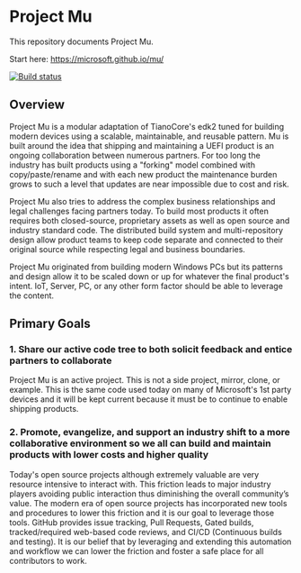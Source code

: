 # Project Mu
This repository documents Project Mu.  

Start here: https://microsoft.github.io/mu/ 

[![Build status](https://dev.azure.com/projectmu/mu/_apis/build/status/Publish%20Mu)](https://dev.azure.com/projectmu/mu/_build/latest?definitionId=3)

## Overview
Project Mu is a modular adaptation of TianoCore's edk2 tuned for building modern devices using a scalable, maintainable, and reusable pattern. Mu is built around the idea that shipping and maintaining a UEFI product is an ongoing collaboration between numerous partners. For too long the industry has built products using a "forking" model combined with copy/paste/rename and with each new product the maintenance burden grows to such a level that updates are near impossible due to cost and risk.

Project Mu also tries to address the complex business relationships and legal challenges facing partners today. To build most products it often requires both closed-source, proprietary assets as well as open source and industry standard code. The distributed build system and multi-repository design allow product teams to keep code separate and connected to their original source while respecting legal and business boundaries.

Project Mu originated from building modern Windows PCs but its patterns and design allow it to be scaled down or up for whatever the final product's intent. IoT, Server, PC, or any other form factor should be able to leverage the content.

## Primary Goals
### 1. Share our active code tree to both solicit feedback and entice partners to collaborate
Project Mu is an active project. This is not a side project, mirror, clone, or example. This is the same code used today on many of Microsoft's 1st party devices and it will be kept current because it must be to continue to enable shipping products.

### 2. Promote, evangelize, and support an industry shift to a more collaborative environment so we all can build and maintain products with lower costs and higher quality
Today's open source projects although extremely valuable are very resource intensive to interact with. This friction leads to major industry players avoiding public interaction thus diminishing the overall community’s value. The modern era of open source projects has incorporated new tools and procedures to lower this friction and it is our goal to leverage those tools. GitHub provides issue tracking, Pull Requests, Gated builds, tracked/required web-based code reviews, and CI/CD (Continuous builds and testing). It is our belief that by leveraging and extending this automation and workflow we can lower the friction and foster a safe place for all contributors to work.

